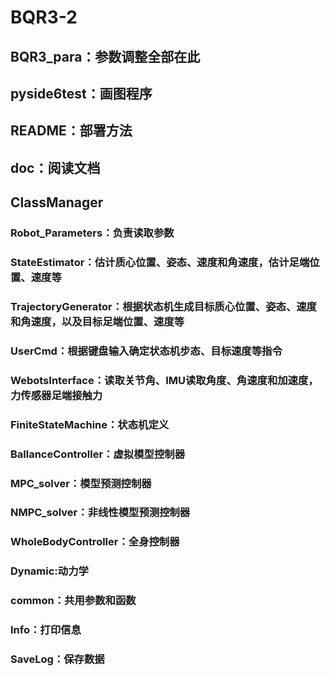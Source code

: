 # BQR3-2

## BQR3_para：参数调整全部在此

## pyside6test：画图程序

## README：部署方法

## doc：阅读文档

## ClassManager

### Robot_Parameters：负责读取参数

### StateEstimator：估计质心位置、姿态、速度和角速度，估计足端位置、速度等

### TrajectoryGenerator：根据状态机生成目标质心位置、姿态、速度和角速度，以及目标足端位置、速度等

### UserCmd：根据键盘输入确定状态机步态、目标速度等指令

### WebotsInterface：读取关节角、IMU读取角度、角速度和加速度，力传感器足端接触力

### FiniteStateMachine：状态机定义

### BallanceController：虚拟模型控制器

### MPC_solver：模型预测控制器

### NMPC_solver：非线性模型预测控制器

### WholeBodyController：全身控制器

### Dynamic:动力学

### common：共用参数和函数

### Info：打印信息

### SaveLog：保存数据